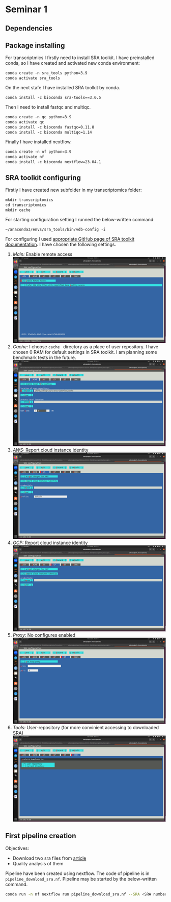 # Seminar 1

## Dependencies

## Package installing

For transcriptmics I firstly need to install SRA toolkit.
I have preinstalled conda, so I have created and activated new conda environment:

```{bash}
conda create -n sra_tools python=3.9
conda activate sra_tools
```
On the next stafe I have installed SRA toolkit by conda.

```{bash}
conda install -c bioconda sra-tools==3.0.5
```

Then I need to install fastqc and multiqc.

```{bash}
conda create -n qc python=3.9
conda activate qc
conda install -c bioconda fastqc=0.11.8
conda install -c bioconda multiqc=1.14
```


Finally I have installed nextflow.

```{bash}
conda create -n nf python=3.9
conda activate nf
conda install -c bioconda nextflow=23.04.1
```


## SRA toolkit configuring

Firstly I have created new subfolder in my transcriptomics folder:

```
mkdir transcriptomics
cd transcriptomics
mkdir cache
```

For starting configuration setting I runned the below-written command:

```{bash}
~/anaconda3/envs/sra_tools/bin/vdb-config -i
```

For configuring I used [appropriate GitHub page of SRA toolkit documentation](https://github.com/ncbi/sra-tools/wiki/05.-Toolkit-Configuration). I have chosen the following settings.

1. *Main:* Enable remote access ![sra-toolkit configure1](./pictures/sra_toolkit_configure1.png)
2. *Cache:* I choose `cache ` directory as a place of user repository. I have chosen 0 RAM for default settings in SRA toolkit. I am planning some benchmark tests in the future.  ![sra-toolkit configure2](./pictures/sra_toolkit_configure2.png)
3. *AWS:* Report cloud instance identity ![sra-toolkit configure3](./pictures/sra_toolkit_configure3.png)
4. *GCP:* Report cloud instance identity ![sra-toolkit configure4](./pictures/sra_toolkit_configure4.png)
5. *Proxy:* No configures enabled ![sra-toolkit configure5](./pictures/sra_toolkit_configure5.png)
6. *Tools:* User-repository (for more convinient accessing to downloaded SRA) ![sra-toolkit configure6](./pictures/sra_toolkit_configure6.png)

## First pipeline creation

Objectives:

- Download two sra files from [article](https://www.nature.com/articles/s41598-018-23226-4)
- Quality analysis of them

Pipeline have been created using nextflow. The code of pipeline is in `pipeline_download_sra.nf`. 
Pipeline may be started by the below-written command.

```bash
conda run -n nf nextflow run pipeline_download_sra.nf --SRA <SRA number for downloading>
```
